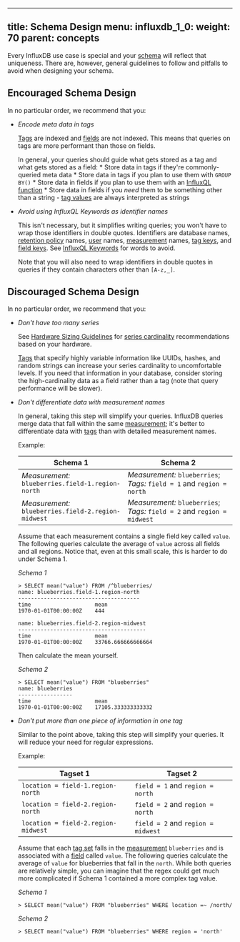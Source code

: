   ---
title: Schema Design
menu:
  influxdb_1_0:
    weight: 70
    parent: concepts
---

Every InfluxDB use case is special and your [schema](/influxdb/v1.0/concepts/glossary/#schema) will reflect that uniqueness.
There are, however, general guidelines to follow and pitfalls to avoid when designing your schema.

## Encouraged Schema Design

In no particular order, we recommend that you:

* *Encode meta data in tags*

    [Tags](/influxdb/v1.0/concepts/glossary/#tag) are indexed and [fields](/influxdb/v1.0/concepts/glossary/#field) are not indexed.
    This means that queries on tags are more performant than those on fields.

    In general, your queries should guide what gets stored as a tag and what gets stored as a field:
      * Store data in tags if they're commonly-queried meta data
      * Store data in tags if you plan to use them with `GROUP BY()`
      * Store data in fields if you plan to use them with an [InfluxQL function](/influxdb/v1.0/query_language/functions/)
      * Store data in fields if you *need* them to be something other than a string - [tag values](/influxdb/v1.0/concepts/glossary/#tag-value) are always interpreted as strings

* *Avoid using InfluxQL Keywords as identifier names*

    This isn't necessary, but it simplifies writing queries; you won't have to wrap those identifiers in double quotes.
    Identifiers are database names, [retention policy](/influxdb/v1.0/concepts/glossary/#retention-policy-rp) names, [user](/influxdb/v1.0/concepts/glossary/#user) names, [measurement](/influxdb/v1.0/concepts/glossary/#measurement) names, [tag keys](/influxdb/v1.0/concepts/glossary/#tag-key), and [field keys](/influxdb/v1.0/concepts/glossary/#field-key).
    See [InfluxQL Keywords](https://github.com/influxdata/influxdb/blob/master/influxql/README.md#keywords) for words to avoid.

    Note that you will also need to wrap identifiers in double quotes in queries if they contain characters other than `[A-z,_]`.

## Discouraged Schema Design

In no particular order, we recommend that you:

* *Don't have too many series*

    See [Hardware Sizing Guidelines](/influxdb/v1.0/guides/hardware_sizing/#general-hardware-guidelines-for-a-single-node) for [series cardinality](/influxdb/v1.0/concepts/glossary/#series-cardinality) recommendations based on your hardware.

    [Tags](/influxdb/v1.0/concepts/glossary/#tag) that specify highly variable information like UUIDs, hashes, and random strings can increase your series cardinality to uncomfortable levels.
    If you need that information in your database, consider storing the high-cardinality data as a field rather than a tag (note that query performance will be slower).

* *Don't differentiate data with measurement names*

    In general, taking this step will simplify your queries.
    InfluxDB queries merge data that fall within the same [measurement](/influxdb/v1.0/concepts/glossary/#measurement); it's better to differentiate data with [tags](/influxdb/v1.0/concepts/glossary/#tag) than with detailed measurement names.

    Example:

    Schema 1  | Schema 2
    ------------- | -------------
    *Measurement:* `blueberries.field-1.region-north` | *Measurement:* `blueberries`; *Tags:* `field = 1` and `region = north`
    *Measurement:*  `blueberries.field-2.region-midwest` | *Measurement:* `blueberries`; *Tags:* `field = 2` and `region = midwest`

    Assume that each measurement contains a single field key called `value`.
    The following queries calculate the average of `value` across all fields and all regions.
    Notice that, even at this small scale, this is harder to do under Schema 1.

    *Schema 1*
    ```
    > SELECT mean("value") FROM /^blueberries/
    name: blueberries.field-1.region-north
    --------------------------------------
    time			        mean
    1970-01-01T00:00:00Z	444

    name: blueberries.field-2.region-midwest
    ----------------------------------------
    time			        mean
    1970-01-01T00:00:00Z	33766.666666666664
    ```
    Then calculate the mean yourself.


    *Schema 2*
    ```
    > SELECT mean("value") FROM "blueberries"
    name: blueberries
    -----------------
    time			        mean
    1970-01-01T00:00:00Z	17105.333333333332
    ```

* *Don't put more than one piece of information in one tag*

    Similar to the point above, taking this step will simplify your queries.
    It will reduce your need for regular expressions.

    Example:

    Tagset 1  | Tagset 2
    ------------- | -------------
    `location = field-1.region-north` | `field = 1` and `region = north`
    `location = field-2.region-north` | `field = 2` and `region = north`
    `location = field-2.region-midwest` | `field = 2` and `region = midwest`

    Assume that each [tag set](/influxdb/v1.0/concepts/glossary/#tag-set) falls in the [measurement](/influxdb/v1.0/concepts/glossary/#measurement) `blueberries` and is associated with a [field](/influxdb/v1.0/concepts/glossary/#field) called `value`.
    The following queries calculate the average of `value` for blueberries that fall in the `north`.
    While both queries are relatively simple, you can imagine that the regex could get much more complicated if Schema 1 contained a more complex tag value.

    *Schema 1*
    ```
    > SELECT mean("value") FROM "blueberries" WHERE location =~ /north/
    ```

    *Schema 2*
    ```
    > SELECT mean("value") FROM "blueberries" WHERE region = 'north'
    ```

